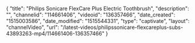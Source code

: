 {
    "title": "Philips Sonicare FlexCare Plus Electric Toothbrush",
    "description": "",
    "channelid": "114661406",
    "videoid": "136357466",
    "date_created": "1515003586",
    "date_modified": "1515544331",
    "type": "captivate",
    "layout": "channelVideo",
    "url": "\/latest-videos\/philipssonicare-flexcareplus-subs-43893263-mp4\/114661406-136357466"
}
